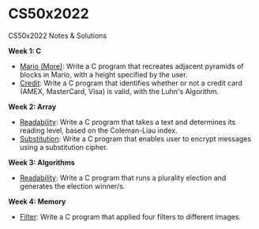 # CS50x2022
CS50x2022 Notes &amp; Solutions

**Week 1: C**
- <a href="https://cs50.harvard.edu/x/2022/psets/1/mario/more/">Mario (More)</a>: Write a C program that recreates adjacent pyramids of blocks in Mario, with a height specified by the user. 
- <a href="https://cs50.harvard.edu/x/2022/psets/1/credit/">Credit</a>: Write a C program that identifies whether or not a credit card (AMEX, MasterCard, Visa) is valid, with the Luhn's Algorithm.

**Week 2: Array**
- <a href="https://cs50.harvard.edu/x/2022/psets/2/readability/">Readability</a>: Write a C program that takes a text and determines its reading level, based on the Coleman-Liau index.
- <a href="https://cs50.harvard.edu/x/2022/psets/2/substitution/">Substitution</a>: Write a C program that enables user to encrypt messages using a substitution cipher.

**Week 3: Algorithms**
- <a href="https://cs50.harvard.edu/x/2022/psets/3/plurality/">Readability</a>: Write a C program that runs a plurality election and generates the election winner/s.

**Week 4: Memory**
- <a href="https://cs50.harvard.edu/x/2022/psets/3/plurality/">Filter</a>: Write a C program that applied four filters to different images.